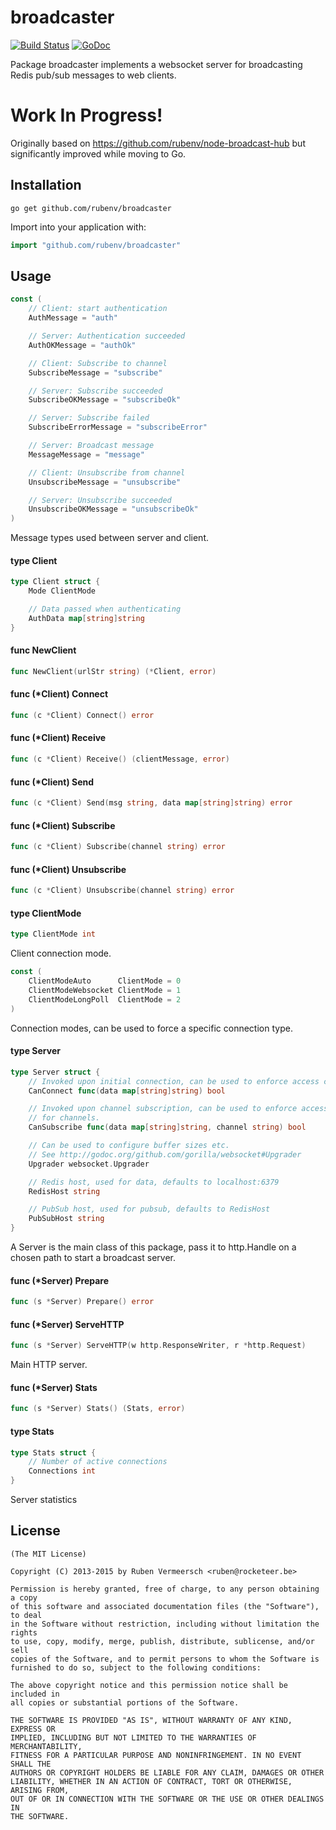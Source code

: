 # broadcaster

[![Build Status](https://travis-ci.org/rubenv/broadcaster.svg?branch=master)](https://travis-ci.org/rubenv/broadcaster) [![GoDoc](https://godoc.org/github.com/rubenv/broadcaster?status.png)](https://godoc.org/github.com/rubenv/broadcaster)

Package broadcaster implements a websocket server for broadcasting Redis pub/sub
messages to web clients.

# Work In Progress!

Originally based on https://github.com/rubenv/node-broadcast-hub but
significantly improved while moving to Go.

## Installation
```
go get github.com/rubenv/broadcaster
```

Import into your application with:

```go
import "github.com/rubenv/broadcaster"
```

## Usage

```go
const (
	// Client: start authentication
	AuthMessage = "auth"

	// Server: Authentication succeeded
	AuthOKMessage = "authOk"

	// Client: Subscribe to channel
	SubscribeMessage = "subscribe"

	// Server: Subscribe succeeded
	SubscribeOKMessage = "subscribeOk"

	// Server: Subscribe failed
	SubscribeErrorMessage = "subscribeError"

	// Server: Broadcast message
	MessageMessage = "message"

	// Client: Unsubscribe from channel
	UnsubscribeMessage = "unsubscribe"

	// Server: Unsubscribe succeeded
	UnsubscribeOKMessage = "unsubscribeOk"
)
```
Message types used between server and client.

#### type Client

```go
type Client struct {
	Mode ClientMode

	// Data passed when authenticating
	AuthData map[string]string
}
```


#### func  NewClient

```go
func NewClient(urlStr string) (*Client, error)
```

#### func (*Client) Connect

```go
func (c *Client) Connect() error
```

#### func (*Client) Receive

```go
func (c *Client) Receive() (clientMessage, error)
```

#### func (*Client) Send

```go
func (c *Client) Send(msg string, data map[string]string) error
```

#### func (*Client) Subscribe

```go
func (c *Client) Subscribe(channel string) error
```

#### func (*Client) Unsubscribe

```go
func (c *Client) Unsubscribe(channel string) error
```

#### type ClientMode

```go
type ClientMode int
```

Client connection mode.

```go
const (
	ClientModeAuto      ClientMode = 0
	ClientModeWebsocket ClientMode = 1
	ClientModeLongPoll  ClientMode = 2
)
```
Connection modes, can be used to force a specific connection type.

#### type Server

```go
type Server struct {
	// Invoked upon initial connection, can be used to enforce access control.
	CanConnect func(data map[string]string) bool

	// Invoked upon channel subscription, can be used to enforce access control
	// for channels.
	CanSubscribe func(data map[string]string, channel string) bool

	// Can be used to configure buffer sizes etc.
	// See http://godoc.org/github.com/gorilla/websocket#Upgrader
	Upgrader websocket.Upgrader

	// Redis host, used for data, defaults to localhost:6379
	RedisHost string

	// PubSub host, used for pubsub, defaults to RedisHost
	PubSubHost string
}
```

A Server is the main class of this package, pass it to http.Handle on a chosen
path to start a broadcast server.

#### func (*Server) Prepare

```go
func (s *Server) Prepare() error
```

#### func (*Server) ServeHTTP

```go
func (s *Server) ServeHTTP(w http.ResponseWriter, r *http.Request)
```
Main HTTP server.

#### func (*Server) Stats

```go
func (s *Server) Stats() (Stats, error)
```

#### type Stats

```go
type Stats struct {
	// Number of active connections
	Connections int
}
```

Server statistics

## License

    (The MIT License)

    Copyright (C) 2013-2015 by Ruben Vermeersch <ruben@rocketeer.be>

    Permission is hereby granted, free of charge, to any person obtaining a copy
    of this software and associated documentation files (the "Software"), to deal
    in the Software without restriction, including without limitation the rights
    to use, copy, modify, merge, publish, distribute, sublicense, and/or sell
    copies of the Software, and to permit persons to whom the Software is
    furnished to do so, subject to the following conditions:

    The above copyright notice and this permission notice shall be included in
    all copies or substantial portions of the Software.

    THE SOFTWARE IS PROVIDED "AS IS", WITHOUT WARRANTY OF ANY KIND, EXPRESS OR
    IMPLIED, INCLUDING BUT NOT LIMITED TO THE WARRANTIES OF MERCHANTABILITY,
    FITNESS FOR A PARTICULAR PURPOSE AND NONINFRINGEMENT. IN NO EVENT SHALL THE
    AUTHORS OR COPYRIGHT HOLDERS BE LIABLE FOR ANY CLAIM, DAMAGES OR OTHER
    LIABILITY, WHETHER IN AN ACTION OF CONTRACT, TORT OR OTHERWISE, ARISING FROM,
    OUT OF OR IN CONNECTION WITH THE SOFTWARE OR THE USE OR OTHER DEALINGS IN
    THE SOFTWARE.
